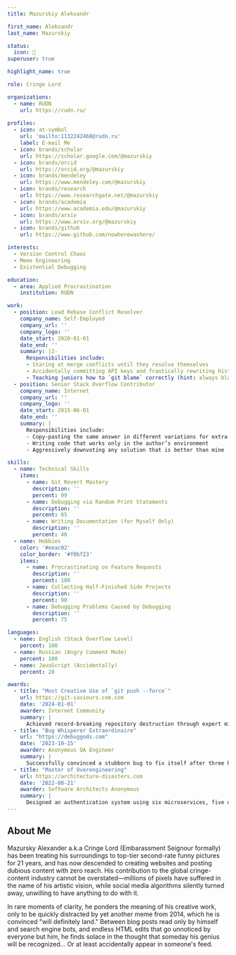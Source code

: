 ```yaml
---
title: Mazurskiy Aleksandr

first_name: Aleksandr
last_name: Mazurskiy

status:
  icon: 🌊
superuser: true

highlight_name: true

role: Cringe Lord

organizations:
  - name: RUDN
    url: https://rudn.ru/
    
profiles:
  - icon: at-symbol
    url: 'mailto:1132242468@rudn.ru'
    label: E-mail Me
  - icon: brands/scholar
    url: https://scholar.google.com/@mazurskiy
  - icon: brands/orcid
    url: https://orcid.org/@mazurskiy
  - icon: brands/mendeley
    url: https://www.mendeley.com/@mazurskiy
  - icon: brands/research
    url: https://www.researchgate.net/@mazurskiy
  - icon: brands/academia
    url: https://www.academia.edu/@mazurskiy
  - icon: brands/arxiv
    url: https://www.arxiv.org/@mazurskiy
  - icon: brands/github
    url: https://www.github.com/nowherewashere/

interests:
  - Version Control Chaos
  - Meme Engineering
  - Existential Debugging

education:
  - area: Applied Procrastination
    institution: RUDN

work:
  - position: Lead Rebase Conflict Resolver
    company_name: Self-Employed
    company_url: ''
    company_logo: ''
    date_start: 2020-01-01
    date_end: ''
    summary: |2-
      Responsibilities include:
      - Staring at merge conflicts until they resolve themselves
      - Accidentally committing API keys and frantically rewriting history
      - Teaching juniors how to `git blame` correctly (hint: always blame `main`)
  - position: Senior Stack Overflow Contributor
    company_name: Internet
    company_url: ''
    company_logo: ''
    date_start: 2015-06-01
    date_end: ''
    summary: |
      Responsibilities include:
      - Copy-pasting the same answer in different variations for extra karma
      - Writing code that works only in the author’s environment
      - Aggressively downvoting any solution that is better than mine

skills:
  - name: Technical Skills
    items:
      - name: Git Revert Mastery
        description: ''
        percent: 99
      - name: Debugging via Random Print Statements
        description: ''
        percent: 85
      - name: Writing Documentation (for Myself Only)
        description: ''
        percent: 40
  - name: Hobbies
    color: '#eeac02'
    color_border: '#f0bf23'
    items:
      - name: Procrastinating on Feature Requests
        description: ''
        percent: 100
      - name: Collecting Half-Finished Side Projects
        description: ''
        percent: 90
      - name: Debugging Problems Caused by Debugging
        description: ''
        percent: 75

languages:
  - name: English (Stack Overflow Level)
    percent: 100
  - name: Russian (Angry Comment Mode)
    percent: 100
  - name: JavaScript (Accidentally)
    percent: 20

awards:
  - title: "Most Creative Use of `git push --force`"
    url: https://git-saviours.com.com
    date: '2024-01-01'
    awarder: Internet Community
    summary: |
      Achieved record-breaking repository destruction through expert misuse of git push --force. Recognized for turning a stable project into a crime scene.
  - title: "Bug Whisperer Extraordinaire"
    url: "https://debuggods.com"
    date: '2023-10-15'
    awarder: Anonymous QA Engineer 
    summary: |
      Successfully convinced a stubborn bug to fix itself after three hours of intense staring and aggressive keyboard slamming.
  - title: "Master of Overengineering"
    url: https://architecture-disasters.com
    date: '2022-08-21'
    awarder: Software Architects Anonymous
    summary: |
      Designed an authentication system using six microservices, five databases, and four different programming languages. Realized too late that a simple SQL query would have sufficed.
---
```


## About Me

Mazursky Alexander a.k.a Cringe Lord (Embarassment Seignour formally) has been treating his surroundings to top-tier second-rate funny pictures for 21 years, and has now descended to creating websites and posting dubious content with zero reach. His contribution to the global cringe-content industry cannot be overstated—millions of pixels have suffered in the name of his artistic vision, while social media algorithms silently turned away, unwilling to have anything to do with it.

In rare moments of clarity, he ponders the meaning of his creative work, only to be quickly distracted by yet another meme from 2014, which he is convinced "will definitely land." Between blog posts read only by himself and search engine bots, and endless HTML edits that go unnoticed by everyone but him, he finds solace in the thought that someday his genius will be recognized... Or at least accidentally appear in someone's feed.

